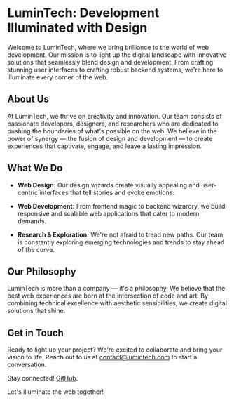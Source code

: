 # LuminTech: Development Illuminated with Design

Welcome to LuminTech, where we bring brilliance to the world of web development. Our mission is to light up the digital landscape with innovative solutions that seamlessly blend design and development. From crafting stunning user interfaces to crafting robust backend systems, we're here to illuminate every corner of the web.

## About Us

At LuminTech, we thrive on creativity and innovation. Our team consists of passionate developers, designers, and researchers who are dedicated to pushing the boundaries of what's possible on the web. We believe in the power of synergy — the fusion of design and development — to create experiences that captivate, engage, and leave a lasting impression.

## What We Do

- **Web Design:** Our design wizards create visually appealing and user-centric interfaces that tell stories and evoke emotions.

- **Web Development:** From frontend magic to backend wizardry, we build responsive and scalable web applications that cater to modern demands.

- **Research & Exploration:** We're not afraid to tread new paths. Our team is constantly exploring emerging technologies and trends to stay ahead of the curve.

## Our Philosophy

LuminTech is more than a company — it's a philosophy. We believe that the best web experiences are born at the intersection of code and art. By combining technical excellence with aesthetic sensibilities, we create digital solutions that shine.

## Get in Touch

Ready to light up your project? We're excited to collaborate and bring your vision to life. Reach out to us at [contact@lumintech.com](mailto:contact@lumintech.com) to start a conversation.

Stay connected! [GitHub](https://github.com/LuminTechnologies).

Let's illuminate the web together!
